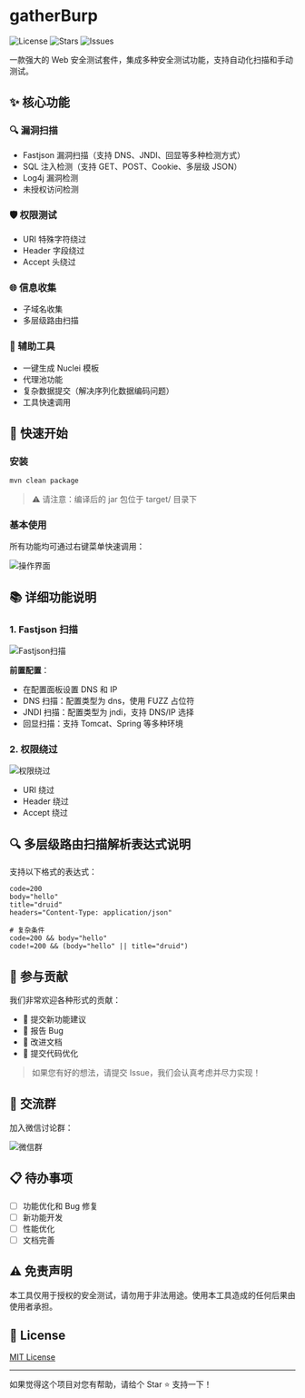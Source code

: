 # gatherBurp

![License](https://img.shields.io/github/license/kN6jq/gatherBurp)
![Stars](https://img.shields.io/github/stars/kN6jq/gatherBurp)
![Issues](https://img.shields.io/github/issues/kN6jq/gatherBurp)

一款强大的 Web 安全测试套件，集成多种安全测试功能，支持自动化扫描和手动测试。

## ✨ 核心功能

### 🔍 漏洞扫描
- Fastjson 漏洞扫描（支持 DNS、JNDI、回显等多种检测方式）
- SQL 注入检测（支持 GET、POST、Cookie、多层级 JSON）
- Log4j 漏洞检测
- 未授权访问检测

### 🛡️ 权限测试
- URI 特殊字符绕过
- Header 字段绕过
- Accept 头绕过

### 🌐 信息收集
- 子域名收集
- 多层级路由扫描

### 🔧 辅助工具
- 一键生成 Nuclei 模板
- 代理池功能
- 复杂数据提交（解决序列化数据编码问题）
- 工具快速调用

## 🚀 快速开始

### 安装

```bash
mvn clean package
```
> ⚠️ 请注意：编译后的 jar 包位于 target/ 目录下

### 基本使用
所有功能均可通过右键菜单快速调用：

![操作界面](images/img.png)

## 📚 详细功能说明

### 1. Fastjson 扫描
![Fastjson扫描](images/img_1.png)

**前置配置**：
- 在配置面板设置 DNS 和 IP
- DNS 扫描：配置类型为 dns，使用 FUZZ 占位符
- JNDI 扫描：配置类型为 jndi，支持 DNS/IP 选择
- 回显扫描：支持 Tomcat、Spring 等多种环境

### 2. 权限绕过
![权限绕过](images/img_2.png)

- URI 绕过
- Header 绕过
- Accept 绕过


## 🔍 多层级路由扫描解析表达式说明

支持以下格式的表达式：
```text
code=200
body="hello"
title="druid"
headers="Content-Type: application/json"

# 复杂条件
code=200 && body="hello"
code!=200 && (body="hello" || title="druid")
```

## 🤝 参与贡献

我们非常欢迎各种形式的贡献：
- 🎨 提交新功能建议
- 🐛 报告 Bug
- 📝 改进文档
- 🔧 提交代码优化

> 如果您有好的想法，请提交 Issue，我们会认真考虑并尽力实现！

## 👥 交流群

加入微信讨论群：

![微信群](images/img_wxgroup.png)

## 📋 待办事项

- [ ] 功能优化和 Bug 修复
- [ ] 新功能开发
- [ ] 性能优化
- [ ] 文档完善

## ⚠️ 免责声明

本工具仅用于授权的安全测试，请勿用于非法用途。使用本工具造成的任何后果由使用者承担。

## 📄 License

[MIT License](LICENSE)

---
如果觉得这个项目对您有帮助，请给个 Star ⭐️ 支持一下！